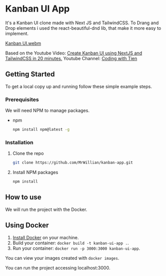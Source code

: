# Kanban UI App

It's a Kanban UI clone made with Next JS and TailwindCSS.
To Drang and Drop elements i used the react-beautiful-dnd lib, that make it more easy to implement.

[Kanban UI.webm](https://user-images.githubusercontent.com/50757994/213258425-c46cfb04-d2aa-414a-aa71-1cd43d2d78ff.webm)

Based on the Youtube Video: [Create Kanban UI using NextJS and TailwindCSS in 20 minutes.](https://www.youtube.com/watch?v=ERXS6CROWR4&ab_channel=CodingwithTien)
Youtube Channel: [Coding with Tien](https://www.youtube.com/@codingwithtien)

## Getting Started

To get a local copy up and running follow these simple example steps.

### Prerequisites

We will need NPM to manage packages.

* npm
  ```sh
  npm install npm@latest -g
  ```

### Installation

1. Clone the repo
   ```sh
   git clone https://github.com/MrWillian/kanban-app.git
   ```
2. Install NPM packages
   ```sh
   npm install
   ```


## How to use

We will run the project with the Docker.

## Using Docker

1. [Install Docker](https://docs.docker.com/get-docker/) on your machine.
1. Build your container: `docker build -t kanban-ui-app .`.
1. Run your container: `docker run -p 3000:3000 kanban-ui-app`.

You can view your images created with `docker images`.

You can run the project accessing localhost:3000.
